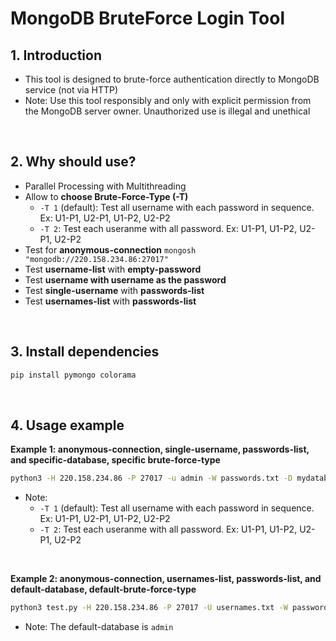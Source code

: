 # MongoDB BruteForce Login Tool

## 1. Introduction
+ This tool is designed to brute-force authentication directly to MongoDB service (not via HTTP)
+ Note: Use this tool responsibly and only with explicit permission from the MongoDB server owner. Unauthorized use is illegal and unethical
</br>

## 2. Why should use?
+ Parallel Processing with Multithreading
+ Allow to **choose Brute-Force-Type (-T)**
    -   `-T 1` (default): Test all username with each password in sequence. Ex: U1-P1, U2-P1, U1-P2, U2-P2
    -   `-T 2`: Test each useranme with all password. Ex: U1-P1, U1-P2, U2-P1, U2-P2
+ Test for **anonymous-connection** `mongosh "mongodb://220.158.234.86:27017"`
+ Test **username-list** with **empty-password**
+ Test **username with username as the password**
+ Test **single-username** with **passwords-list**
+ Test **usernames-list** with **passwords-list**
</br>

## 3. Install dependencies
```bash
pip install pymongo colorama
```
</br>

## 4. Usage example
**Example 1: anonymous-connection, single-username, passwords-list, and specific-database, specific brute-force-type**
```bash
python3 -H 220.158.234.86 -P 27017 -u admin -W passwords.txt -D mydatabase -T 2
```
+ Note:
    -   `-T 1` (default): Test all username with each password in sequence. Ex: U1-P1, U2-P1, U1-P2, U2-P2
    -   `-T 2`: Test each useranme with all password. Ex: U1-P1, U1-P2, U2-P1, U2-P2
</br>

**Example 2: anonymous-connection, usernames-list, passwords-list, and default-database, default-brute-force-type**
```bash
python3 test.py -H 220.158.234.86 -P 27017 -U usernames.txt -W passwords.txt
```
+ Note: The default-database is `admin`

</br>

